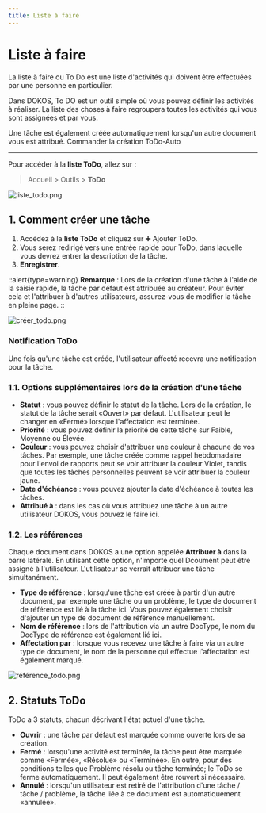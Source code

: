 ```yaml
---
title: Liste à faire
---
```


# Liste à faire
La liste à faire ou To Do est une liste d'activités qui doivent être effectuées par une personne en particulier.

Dans DOKOS, To DO est un outil simple où vous pouvez définir les activités à réaliser. La liste des choses à faire regroupera toutes les activités qui vous sont assignées et par vous.

Une tâche est également créée automatiquement lorsqu'un autre document vous est attribué. Commander la création ToDo-Auto

---

Pour accéder à la **liste ToDo**, allez sur : 

> Accueil > Outils > **ToDo**

![liste_todo.png](/setup/todo/liste_todo.png)

## 1. Comment créer une tâche 

1. Accédez à la **liste ToDo** et cliquez sur :heavy_plus_sign: Ajouter ToDo.
2. Vous serez redirigé vers une entrée rapide pour ToDo, dans laquelle vous devrez entrer la description de la tâche.
3. **Enregistrer**.

::alert{type=warning}
**Remarque** : Lors de la création d'une tâche à l'aide de la saisie rapide, la tâche par défaut est attribuée au créateur. Pour éviter cela et l'attribuer à d'autres utilisateurs, assurez-vous de modifier la tâche en pleine page.
::

![créer_todo.png](/setup/todo/créer_todo.png)

### Notification ToDo

Une fois qu'une tâche est créée, l'utilisateur affecté recevra une notification pour la tâche.

### 1.1. Options supplémentaires lors de la création d'une tâche 

- **Statut** : vous pouvez définir le statut de la tâche. Lors de la création, le statut de la tâche serait «Ouvert» par défaut. L'utilisateur peut le changer en «Fermé» lorsque l'affectation est terminée.
- **Priorité** : vous pouvez définir la priorité de cette tâche sur Faible, Moyenne ou Élevée.
- **Couleur** : vous pouvez choisir d'attribuer une couleur à chacune de vos tâches. Par exemple, une tâche créée comme rappel hebdomadaire pour l'envoi de rapports peut se voir attribuer la couleur Violet, tandis que toutes les tâches personnelles peuvent se voir attribuer la couleur jaune.
- **Date d'échéance** : vous pouvez ajouter la date d'échéance à toutes les tâches.
- **Attribué à** : dans les cas où vous attribuez une tâche à un autre utilisateur DOKOS, vous pouvez le faire ici.

### 1.2. Les références 

Chaque document dans DOKOS a une option appelée **Attribuer à** dans la barre latérale. En utilisant cette option, n'importe quel Dcoument peut être assigné à l'utilisateur. L'utilisateur se verrait attribuer une tâche simultanément.

- **Type de référence** : lorsqu'une tâche est créée à partir d'un autre document, par exemple une tâche ou un problème, le type de document de référence est lié à la tâche ici. Vous pouvez également choisir d'ajouter un type de document de référence manuellement.
- **Nom de référence** : lors de l'attribution via un autre DocType, le nom du DocType de référence est également lié ici.
- **Affectation par** : lorsque vous recevez une tâche à faire via un autre type de document, le nom de la personne qui effectue l'affectation est également marqué.

![référence_todo.png](/setup/todo/référence_todo.png)

## 2. Statuts ToDo 

ToDo a 3 statuts, chacun décrivant l'état actuel d'une tâche.

- **Ouvrir** : une tâche par défaut est marquée comme ouverte lors de sa création.
- **Fermé** : lorsqu'une activité est terminée, la tâche peut être marquée comme «Fermée», «Résolue» ou «Terminée». En outre, pour des conditions telles que Problème résolu ou tâche terminée; le ToDo se ferme automatiquement. Il peut également être rouvert si nécessaire.
- **Annulé** : lorsqu'un utilisateur est retiré de l'attribution d'une tâche / tâche / problème, la tâche liée à ce document est automatiquement «annulée».



